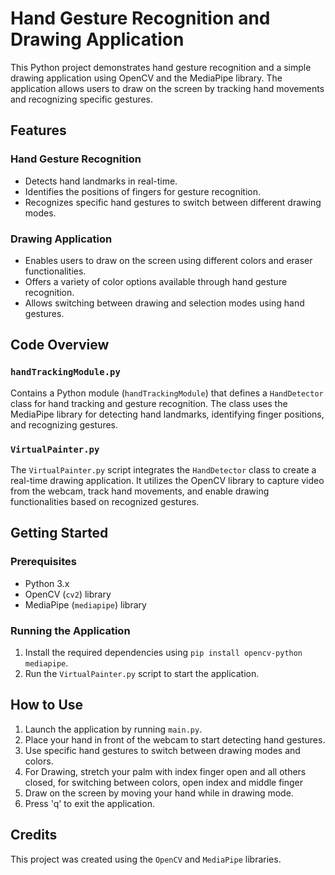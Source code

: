 # Hand Gesture Recognition and Drawing Application

This Python project demonstrates hand gesture recognition and a simple drawing application using OpenCV and the MediaPipe library. The application allows users to draw on the screen by tracking hand movements and recognizing specific gestures.

## Features

### Hand Gesture Recognition

- Detects hand landmarks in real-time.
- Identifies the positions of fingers for gesture recognition.
- Recognizes specific hand gestures to switch between different drawing modes.

### Drawing Application

- Enables users to draw on the screen using different colors and eraser functionalities.
- Offers a variety of color options available through hand gesture recognition.
- Allows switching between drawing and selection modes using hand gestures.

## Code Overview

### `handTrackingModule.py`

Contains a Python module (`handTrackingModule`) that defines a `HandDetector` class for hand tracking and gesture recognition. The class uses the MediaPipe library for detecting hand landmarks, identifying finger positions, and recognizing gestures.

### `VirtualPainter.py`

The `VirtualPainter.py` script integrates the `HandDetector` class to create a real-time drawing application. It utilizes the OpenCV library to capture video from the webcam, track hand movements, and enable drawing functionalities based on recognized gestures.

## Getting Started

### Prerequisites

- Python 3.x
- OpenCV (`cv2`) library
- MediaPipe (`mediapipe`) library

### Running the Application

1. Install the required dependencies using `pip install opencv-python mediapipe`.
2. Run the `VirtualPainter.py` script to start the application.

## How to Use

1. Launch the application by running `main.py`.
2. Place your hand in front of the webcam to start detecting hand gestures.
3. Use specific hand gestures to switch between drawing modes and colors.
4. For Drawing, stretch your palm with index finger open and all others closed, for switching between colors, open index and middle finger
5. Draw on the screen by moving your hand while in drawing mode.
6. Press 'q' to exit the application.

## Credits

This project was created using the `OpenCV` and `MediaPipe` libraries.

